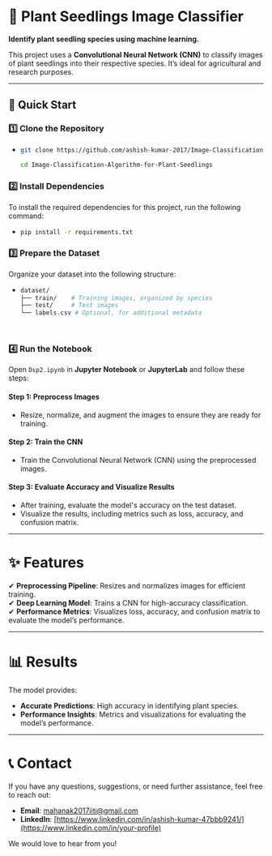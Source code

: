 # 🌱 Plant Seedlings Image Classifier  

**Identify plant seedling species using machine learning.**  

This project uses a **Convolutional Neural Network (CNN)** to classify images of plant seedlings into their respective species. It’s ideal for agricultural and research purposes.  

---

## 🚀 Quick Start  

### 1️⃣ Clone the Repository  
 - ```bash  
   git clone https://github.com/ashish-kumar-2017/Image-Classification-Algorithm-for-Plant-Seedlings.git
 
   cd Image-Classification-Algorithm-for-Plant-Seedlings


### 2️⃣ Install Dependencies
To install the required dependencies for this project, run the following command:

 - ```bash
   pip install -r requirements.txt


### 3️⃣ Prepare the Dataset

 Organize your dataset into the following structure:

 - ```bash
   dataset/
   ├── train/    # Training images, organized by species
   ├── test/     # Test images
   └── labels.csv # Optional, for additional metadata

  
### 4️⃣ Run the Notebook

Open `Dsp2.ipynb` in **Jupyter Notebook** or **JupyterLab** and follow these steps:

#### Step 1: Preprocess Images
- Resize, normalize, and augment the images to ensure they are ready for training.

#### Step 2: Train the CNN
- Train the Convolutional Neural Network (CNN) using the preprocessed images.

#### Step 3: Evaluate Accuracy and Visualize Results
- After training, evaluate the model's accuracy on the test dataset.
- Visualize the results, including metrics such as loss, accuracy, and confusion matrix.

---

# ✨ Features

✔ **Preprocessing Pipeline**: Resizes and normalizes images for efficient training.  
✔ **Deep Learning Model**: Trains a CNN for high-accuracy classification.  
✔ **Performance Metrics**: Visualizes loss, accuracy, and confusion matrix to evaluate the model’s performance.

---

# 📊 Results

The model provides:

- **Accurate Predictions**: High accuracy in identifying plant species.  
- **Performance Insights**: Metrics and visualizations for evaluating the model’s performance.

 ---
# 📞 Contact

If you have any questions, suggestions, or need further assistance, feel free to reach out:

- **Email**: [mahanak2017iiti@gmail.com](mailto:your-email@example.com)
- **LinkedIn**: [https://www.linkedin.com/in/ashish-kumar-47bbb9241/](https://www.linkedin.com/in/your-profile)

We would love to hear from you!

